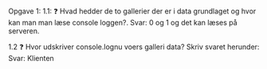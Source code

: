 Opgave 1:
1.1: ❓ Hvad hedder de to gallerier der er i data grundlaget og hvor kan man man læse console loggen?.
Svar: 0 og 1 og det kan læses på serveren.

1.2 ❓ Hvor udskriver console.lognu voers galleri data? Skriv svaret herunder:
Svar: Klienten
